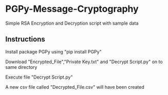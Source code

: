 # PGPy-Message-Cryptography
Simple RSA Encryption and Decryption script with sample data

## Instructions
Install package PGPy using "pip install PGPy"

Download "Encrypted_File","Private Key.txt" and "Decrypt Script.py" on to same directory

Execute file "Decrypt Script.py"

A new csv file called "Decrypted_File.csv" will have been created

